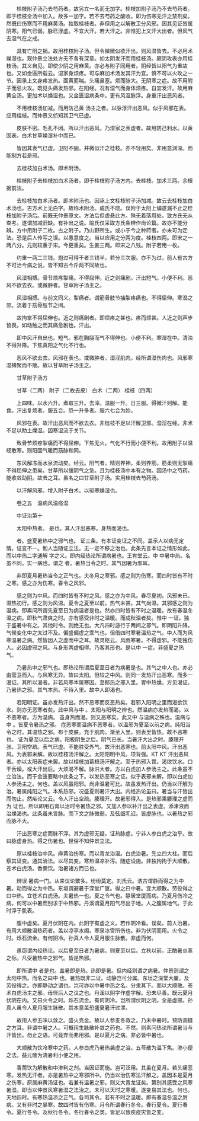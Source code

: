 <!-- { "loadSidebar": true } -->
　　桂枝附子汤乃去芍药者。故另立一名而无加字。桂枝加附子汤乃不去芍药者。即于桂枝全汤中加入。故多一加字。若不去芍药之酸收。即为伤寒无汗之禁剂矣。然既曰伤寒而不用麻黄汤。独取桂枝者。非但用之以解散卫分风邪。因其见证皆属阴寒。阳气已弱。脉已浮虚。不宜大汗。若大汗之。非惟犯上文汗大出者。但风气去湿气在之戒。

　　具有亡阳之祸。故用桂枝附子汤。但令微微似欲汗出。则风湿皆去。不必用术燥湿也。观仲景立法处方无不各有深意。如太阴发汗而用桂枝汤。厥阴攻表亦用桂枝汤。其义自见。即使少阴之用麻黄。亦必与附子同用者。阴经皆以阳气为重故也。又如金匮所载云。湿家身烦疼。可与麻加术汤发其汗为宜。慎不可以火攻之一节。因承上文身疼发热。面黄而喘。头痛鼻塞。烦而脉大。无阴寒之症。故不用附子而忌火攻。既见头痛发热邪。在阳经。况有湿气而身体烦疼。自宜发汗。故用麻黄全汤。更加术以燥湿也。又金匮湿病条中。更有风湿脉浮。身重汗出恶风者。

　　不用桂枝汤加减。而用防己黄 汤主之者。以脉浮汗出恶风。似乎风邪在表。应用桂枝。而仲景又侦知其卫气已虚。

　　皮肤不密。毛孔不闭。所以汗出恶风。乃湿家之表虚者。故用防己利水。以黄 固表。白术甘草燥湿补中而已。

　　皆因其表气已虚。卫阳不固。并微似汗之桂枝。亦不轻用矣。非用意渊深。而能制方若是邪。

　　去桂枝加白术汤。即术附汤。

　　桂枝附子去桂枝加白术汤者。即于桂枝附子汤方内。去桂枝。加术三两。余根据前法。

　　去桂枝加白术汤者。即术附汤也。因承上文桂枝附子汤加减。故云去桂枝加白术汤也。古方术上无白字。故称术附汤。成氏不晓。误附于太阳上编遂漏不止之桂枝加附子汤后。前既无仲景原文。方法后但虚悬此方。殊无着落用处。致方氏无从查考。遂谓加减旧缺。有补出之说。喻氏仅采取方氏条辨作尚论篇。故亦不能分辨。方中用附子二枚。古之附子。乃山野所生。或小于今之种莳者。亦未可为定法。恐是后人传写之误。以愚意度之。当以应用之分两为度。桂枝四两。即宋之一两八分。元则较重于宋。今更重矣。生姜三两。即宋之八钱。附子若用一枚。

　　约重一两二三钱。炮过可得干者三钱半。若分三次服。亦不为过。前人有古方不可治今病之说。皆不知古今斤两不同故也。

　　风湿相搏。骨节烦疼掣痛。不得屈伸。近之则痛剧。汗出短气。小便不利。恶风不欲去衣。或微肿者。甘草附子汤主之。

　　风湿相搏。与前文同义。掣痛者。谓筋骨肢节抽掣疼痛也。不得屈伸。寒湿之邪。流着于筋骨肢节之间。

　　故拘挛不得屈伸也。近之则痛剧者。即烦疼之甚也。疼而烦甚。人近之则声步皆畏。如动触之而其痛愈剧也。汗出。

　　即中风汗自出也。短气。邪在胸膈而气不得伸也。小便不利。寒湿在中。清浊不得升降。下焦真阳之气化不行也。

　　恶风不欲去衣。风邪在表也。或微肿者。湿淫肌肉。经所谓湿伤肉也。风邪寒湿搏聚而不散。故以甘草附子汤主之。

　　甘草附子汤方

　　甘草（二两） 附子（二枚去皮） 白术（二两） 桂枝（四两）

　　上四味。以水六升。煮取三升。去滓。温服一升。日三服。得微汗则解。能食。汗出复烦者。服五合。恐一升多者。服六七合为妙。

　　风邪在表。故汗出恶风而不欲去衣。非桂枝不足以汗解卫邪。湿淫在经。非术不足以助土燥湿。因寒湿流于关节。

　　致骨节烦疼掣痛而不得屈伸。下焦无火。气化不行而小便不利。故用附子以温经散寒。则阳回气暖而筋脉和同。

　　东风解冻而水泉流动矣。经云。阳气者。精则养神。柔则养筋。筋柔则无掣痛不得屈伸之患矣。甘草所以缓阴气之急。且为桂枝汤中本有之物。因汤中之芍药。能收敛助阴。故去之耳。虽名之曰甘草附子汤。实用桂枝去芍药汤。

　　以汗解风邪。增入附子白术。以驱寒燥湿也。

　　卷之五　温病风温痉湿

　　中证治第十

　　太阳中热者。 是也。其人汗出恶寒。身热而渴也。

　　者。盛夏暑热中之邪气也。 证三条。有本证变证之不同。盖示人以病无定情。证变不一。勉人当随证立法。无一定不移之治也。此条先言本证之情形如此。而以中热二字通解 字之义。即内经热论所谓病暑也。王肯堂云。中 中暑中热。名虽不同。实一病也。谓之 者。暑热当令之时。其气因暑为邪耳。

　　非即夏月暑热当令之正气也。夫冬月之寒邪。感之则为伤寒。而四时皆有不时之寒。感之亦为伤寒。春令之风邪。

　　感之则为中风。而四时皆有不时之风。感之亦为中风。春尽夏初。风邪未已。温热初行。感之则为风温。夏令之夏至以前。热气未甚。其气尚温。其邪感之则为温病。即素问所谓先夏至日为病温者是也。然亦四时皆有不时之温暖。故有春温冬温之病。即秋气肃爽之时。亦有感受非时之温暖。而成秋温者矣。惟中 一证。独于盛暑中有之。其他时令。则绝无也。大凡四时游行于两间之邪气。即阴阳升降。气候变化中之太过不及。偏盛偏虚之乖气也。但借四时寒暑温热之气。中人而为风寒温暑之病。然皆因人之虚而中之耳。故灵枢云。风雨寒暑。不得虚邪。不能独伤人。必因虚邪之风。与身形两虚相得。乃客其形也。是以中 一症。非盛夏之热气。

　　乃暑热中之邪气也。即热论所谓后夏至日者为病暑是也。其气之中人也。亦必由营卫而入。与风寒无异。故曰太阳。但较之中风。则同一发热汗出恶寒。而多一渴证。其所以渴者。非若风寒本属寒因。至郁热之邪入里。胃中热燥。方见渴证。 乃暑热之邪。其气本热。不待入里。故中人即渴也。

　　若阳明证。虽亦发热汗出。然不恶寒而反恶热矣。若邪入阳明之里而渴欲饮水。则亦无恶寒者矣。此中风与中 。太阳与阳明之辨也。然温病亦发热而渴。以不恶寒者。方为温病。 虽身热而渴。则又恶寒矣。此又中 与温病之殊也。温病与中 。皆夏令暑热之邪。 症恶寒而温病不恶寒者。以温邪为夏至以前之病。纯阳当令之时。其温热之邪。布于皮肤。充于肌肉。渐至入里。则表里皆热。故不恶寒也。 证为夏至以后之病。阳极阴生之后。阴气已长。当暑汗大出之时。腠理开张。卫阳空疏。表气已虚。不能胜受外气。故汗出恶寒也。前太阳中风。汗出恶风。为表邪未解。故以桂枝汤汗解之。太阳阳明中风。项背强。KT KT 汗出恶风者。亦以太阳表症未罢。故以桂枝加葛根汤汗解之。至于热邪入胃。渴欲饮水。口干舌燥。或大汗出后。大烦渴不解。脉洪大者。方以白虎加人参汤主之。此条虽不立治法。而于金匮要略中此条之下。以发热恶寒之证。似乎表邪未解。即以白虎加人参汤主之。何也。盖以风虽阳邪。尚非温暑可比。故虽发热汗出。仍当以汗解为治。暑属纯阳之气。本系热邪。况盛夏则暑汗大出。内经热论虽曰。暑当与汗皆出而勿止。然疟论又云。令人汗出空疏。腠理开。故暑邪得入。是热邪乘腠理之虚而为 证也。所以即用石膏以治时令暑热之邪。又加人参以补汗出之表虚。添津液而治燥渴也。此条虽未言脉。而下文之脉微弱。及弦细芤迟。皆虚脉也。以暑热之邪而脉不大。

　　汗出恶寒之症而脉不浮。其为虚邪无疑。证热脉虚。宁非人参白虎之治乎。故曰脉虚身热。得之伤暑也。世俗不知仲景立法。

　　原以桂枝治中风。麻黄治伤寒。而以青龙治温。白虎治暑。先立四大柱。而后察其证变。通其治法。以尽其变。寒热温凉补泻。随症设施。非独拘拘于大顺散。苍术白虎汤。香薷饮。治暑诸方而已也。

　　辨误 暑病一门。从来议论繁多。纷纷莫定。刘氏云。洁古谓静而得之为中暑。动而得之为中热。东垣谓避暑于深堂广厦。得之曰中暑。宜大顺散。劳役得之曰中热。宜苍术白虎汤。夫暑热一也。夏之令气也。静居堂厦而病。乃夏月伤冷之病。何可以中暑而别求于中热邪。丹溪谓夏月阳气尽出于地。人之腹属地气。于此时浮于肌表。

　　腹中虚矣。夏月伏阴在内。此阴字有虚之义。若作阴冷看。误矣。前人治暑。有用大顺散温热药者。盖以凉亭水阁。寒泉冰雪所伤也。非为伏阴而用。火令之时。烁石流金。有何阴冷。孙真人令人夏月服生脉散。非虚而何。

　　愚窃谓内经热论。以后夏至日者为暑病。则夏至以后。立秋以前。正酷暑炎蒸之际。凡受暑热中之邪气。皆是热邪。

　　即所谓中 者是也。盖暑即是热。热即是暑。但内经则谓之病暑。仲景则谓之太阳中热。而名之曰中 也。暑热既非二证。动静岂可分属。东垣之深堂大厦。及劳役得之。亦即静动之谓也。岂可亦以中暑中热之名。分隶其下。而以大顺散。苍术白虎汤主之邪。毋怪后人之议之也。丹溪以阴字作虚字解。恐未尽善。既云夏月伏阴在内。又曰火令之时。烁石流金。有何阴冷。岂所谓伏阴之阴。全是虚邪。孙真人虽令人夏月服生脉散。其本意盖恐盛夏暑汗过泄。

　　故用人参五味以敛之。盛火克金。故以人参麦冬救之。乃未中暑时。预防调摄之方耳。非谓中暑之人。可概用生脉散补敛之药也。不然。则素问热论所谓暑当与汗皆出。勿止之语。可竟弃而弗用邪。是以夏月之病。非必皆中暑也。

　　大顺散为饮冷寒中之药。人参白虎乃暑热袭虚之治。五苓散为温下焦。渗小便之法。益元散为清暑利小便之用。

　　香薷饮为解散和中渗利之剂。当因证而施。岂可泛用。其虽在夏月。若头痛恶寒。发热无汗者。亦是暑热中之寒邪所中。仍当以治伤寒法汗解之。盖因本是夏月之伤寒。原属麻黄汤证也。若兼有温暑之邪。则又大青龙证矣。第别其感受之风寒暑湿。即当以仲景风寒暑湿之法治之。未可以天时之寒暖。遂变易其法也。何也。天地四时。有寒热温凉之正气。各司其令。若有不时之温暖。即有春温冬温之厉病。又有非时之暴寒。故四时皆有伤寒。月令所谓春行冬令。春行夏令。夏行春令。夏行冬令。及秋行冬令。冬行春令之类。皆足以致疾疫灾眚之变。

